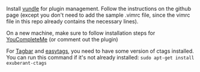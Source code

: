 Install [vundle](https://github.com/VundleVim/Vundle.vim) for plugin management. Follow the instructions on the github page (except you don't need to add the sample .vimrc file, since the vimrc file in this repo already contains the necessary lines).

On a new machine, make sure to follow installation steps for [YouCompleteMe](https://vimawesome.com/plugin/youcompleteme) (or comment out the plugin)

For [Tagbar](https://github.com/majutsushi/tagbar) and [easytags](https://github.com/xolox/vim-easytags/blob/master/INSTALL.md), you need to have some version of ctags installed. You can run this command if it's not already installed: `sudo apt-get install exuberant-ctags`

